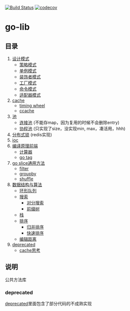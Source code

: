 [![Build Status](https://travis-ci.org/LFZJun/go-lib.svg?branch=master)](https://travis-ci.org/LFZJun/go-lib)
[![codecov](https://codecov.io/gh/LFZJun/go-lib/branch/master/graph/badge.svg)](https://codecov.io/gh/LFZJun/go-lib)

# go-lib

## 目录

1. [设计模式](gof)
    * [策略模式](gof/strategy)
    * [单例模式](gof/singleton)
    * [装饰者模式](gof/decorator)
    * [工厂模式](gof/factory)
    * [命令模式](gof/command)
    * [适配器模式](gof/adapter)
1. [cache](cache)
    * [timing wheel](cache/timer/timing-wheel.go)
    * [ccache](cache/ccache.go)
1. [池](pool)
    * [连接池](pool/conncet-pool.go) (不能存map，因为复用的时候不会删除entry)
    * [协程池](pool/coroutine-pool.go) (只实现了size，没实现min, max，凑活用，hhh)
1. [分布式锁](lock/redis_mutex.go) (redis实现)
1. [ioc](ioc)
1. [编译原理前端](parser)
    * [计算器](parser/calculator/)
    * [go tag](parser/tag/)
1. [go slice通用方法](slice/)
    * [filter](slice/filter.go)
    * [groupby](slice/groupby.go)
    * [shuffle](slice/shuffle.go)
1. [数据结构与算法](algorithms/)
    * [环形队列](algorithms/queue)
    * [搜索](algorithms/search)
        * [对分搜索](algorithms/search/binary.go)
        * [前缀树](algorithms/search/trie.go)
    * [栈](algorithms/stack)
    * [排序](algorithms/sort)
        * [归并排序](algorithms/sort/merge_sort.go)
        * [快速排序](algorithms/sort/quick_sort.go)
    * [编辑距离](algorithms/levenshtein/)
1. [deprecated](deprecated)
    * [cache](deprecated/cache/lowCache.go)[思考](deprecated/cache/README.md)

## 说明

公共方法库

### deprecated

[deprecated](deprecated)里面包含了部分代码的不成熟实现
